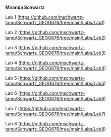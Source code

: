 **Miranda Schwartz**

Lab 1 (https://github.com/mschwartz-tamu/Schwartz_GEOG676/tree/main/Labs/Lab1)

Lab 2 (https://github.com/mschwartz-tamu/Schwartz_GEOG676/tree/main/Labs/Lab2)

Lab 3 (https://github.com/mschwartz-tamu/Schwartz_GEOG676/tree/main/Labs/Lab3)

Lab 4 (https://github.com/mschwartz-tamu/Schwartz_GEOG676/tree/main/Labs/Lab4)

Lab 5 (https://github.com/mschwartz-tamu/Schwartz_GEOG676/tree/main/Labs/Lab5)

Lab 6 (https://github.com/mschwartz-tamu/Schwartz_GEOG676/tree/main/Labs/Lab6)

Lab 7 (https://github.com/mschwartz-tamu/Schwartz_GEOG676/tree/main/Labs/Lab7)

Lab 8 (https://github.com/mschwartz-tamu/Schwartz_GEOG676/tree/main/Labs/Lab8)

